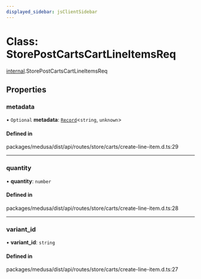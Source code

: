 ```yaml
---
displayed_sidebar: jsClientSidebar
---
```


# Class: StorePostCartsCartLineItemsReq

[internal](../modules/internal.md).StorePostCartsCartLineItemsReq

## Properties

### metadata

• `Optional` **metadata**: [`Record`](../modules/internal.md#record)<`string`, `unknown`\>

#### Defined in

packages/medusa/dist/api/routes/store/carts/create-line-item.d.ts:29

___

### quantity

• **quantity**: `number`

#### Defined in

packages/medusa/dist/api/routes/store/carts/create-line-item.d.ts:28

___

### variant\_id

• **variant\_id**: `string`

#### Defined in

packages/medusa/dist/api/routes/store/carts/create-line-item.d.ts:27

